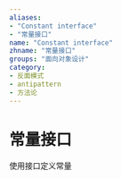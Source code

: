 ```yaml
---
aliases:
- "Constant interface"
- "常量接口"
name: "Constant interface"
zhname: "常量接口"
groups: "面向对象设计"
category:
- 反面模式
- antipattern
- 方法论
---
```


# 常量接口


使用接口定义常量